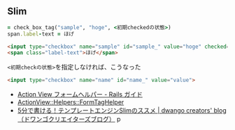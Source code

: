 ## Slim

```ruby
= check_box_tag("sample", "hoge", <初期checkedの状態>)
span.label-text = ほげ
```
```html
<input type="checkbox" name="sample" id="sample_" value="hoge" checked="checked">
<span class="label-text">ほげ</span>
```

`<初期checkの状態>`を指定しなければ、こうなった
```html
<input type="checkbox" name="name" id="name_" value="value">
```

- [Action View フォームヘルパー - Rails ガイド](https://railsguides.jp/form_helpers.html#%E3%83%95%E3%82%A9%E3%83%BC%E3%83%A0%E8%A6%81%E7%B4%A0%E7%94%9F%E6%88%90%E3%81%AB%E4%BD%BF%E3%81%86%E3%83%98%E3%83%AB%E3%83%91%E3%83%BC)
- [ActionView::Helpers::FormTagHelper](https://edgeapi.rubyonrails.org/classes/ActionView/Helpers/FormTagHelper.html#method-i-check_box_tag)
- [5分で書ける！テンプレートエンジンSlimのススメ | dwango creators' blog（ドワンゴクリエイターズブログ）](http://creator.dwango.co.jp/3242.html)
p